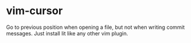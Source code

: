 # vim-cursor

Go to previous position when opening a file, but not when writing commit
messages. Just install lit like any other vim plugin.
